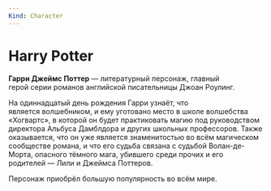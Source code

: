```yaml
---
Kind: Character
---
```

# Harry Potter
**Гарри Джеймс Поттер** — литературный персонаж, главный герой серии романов английской писательницы Джоан Роулинг.

На одиннадцатый день рождения Гарри узнаёт, что является волшебником, и ему уготовано место в школе волшебства «Хогвартс», в которой он будет практиковать магию под руководством директора Альбуса Дамблдора и других школьных профессоров. Также оказывается, что он уже является знаменитостью во всём магическом сообществе романа, и что его судьба связана с судьбой Волан-де-Морта, опасного тёмного мага, убившего среди прочих и его родителей — Лили и Джеймса Поттеров.

Персонаж приобрёл большую популярность во всём мире.